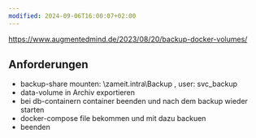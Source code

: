 ```yaml
---
modified: 2024-09-06T16:00:07+02:00
---
```

https://www.augmentedmind.de/2023/08/20/backup-docker-volumes/
## Anforderungen

- backup-share mounten: \\zameit.intra\Backup , user: svc_backup
- data-volume in Archiv exportieren
- bei db-containern container beenden und nach dem backup wieder starten
- docker-compose file bekommen und mit dazu backuen
- beenden